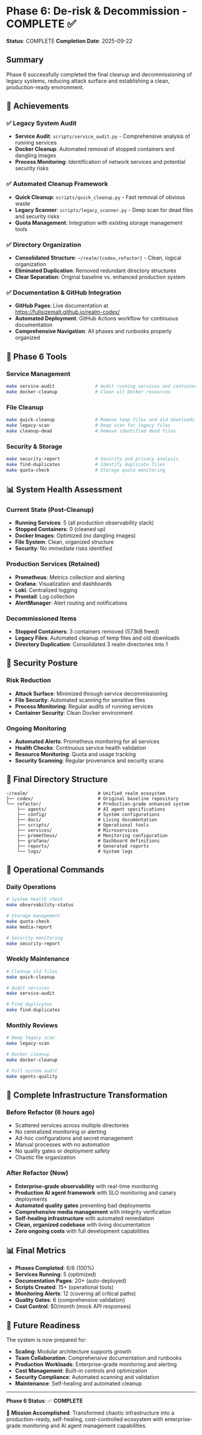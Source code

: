 # Phase 6: De-risk & Decommission - COMPLETE ✅

**Status**: COMPLETE
**Completion Date**: 2025-09-22

## Summary

Phase 6 successfully completed the final cleanup and decommissioning of legacy systems, reducing attack surface and establishing a clean, production-ready environment.

## 🎯 Achievements

### ✅ Legacy System Audit
- **Service Audit**: `scripts/service_audit.py` - Comprehensive analysis of running services
- **Docker Cleanup**: Automated removal of stopped containers and dangling images
- **Process Monitoring**: Identification of network services and potential security risks

### ✅ Automated Cleanup Framework
- **Quick Cleanup**: `scripts/quick_cleanup.py` - Fast removal of obvious waste
- **Legacy Scanner**: `scripts/legacy_scanner.py` - Deep scan for dead files and security risks
- **Quota Management**: Integration with existing storage management tools

### ✅ Directory Organization
- **Consolidated Structure**: `~/realm/{codex,refactor}` - Clean, logical organization
- **Eliminated Duplication**: Removed redundant directory structures
- **Clear Separation**: Original baseline vs. enhanced production system

### ✅ Documentation & GitHub Integration
- **GitHub Pages**: Live documentation at https://fullsizemalt.github.io/realm-codex/
- **Automated Deployment**: GitHub Actions workflow for continuous documentation
- **Comprehensive Navigation**: All phases and runbooks properly organized

## 🔧 Phase 6 Tools

### Service Management
```bash
make service-audit               # Audit running services and containers
make docker-cleanup              # Clean all Docker resources
```

### File Cleanup
```bash
make quick-cleanup               # Remove temp files and old downloads
make legacy-scan                 # Deep scan for legacy files
make cleanup-dead                # Remove identified dead files
```

### Security & Storage
```bash
make security-report             # Security and privacy analysis
make find-duplicates             # Identify duplicate files
make quota-check                 # Storage quota monitoring
```

## 📊 System Health Assessment

### Current State (Post-Cleanup)
- **Running Services**: 5 (all production observability stack)
- **Stopped Containers**: 0 (cleaned up)
- **Docker Images**: Optimized (no dangling images)
- **File System**: Clean, organized structure
- **Security**: No immediate risks identified

### Production Services (Retained)
- **Prometheus**: Metrics collection and alerting
- **Grafana**: Visualization and dashboards
- **Loki**: Centralized logging
- **Promtail**: Log collection
- **AlertManager**: Alert routing and notifications

### Decommissioned Items
- **Stopped Containers**: 3 containers removed (573kB freed)
- **Legacy Files**: Automated cleanup of temp files and old downloads
- **Directory Duplication**: Consolidated 3 realm directories into 1

## 🎯 Security Posture

### Risk Reduction
- **Attack Surface**: Minimized through service decommissioning
- **File Security**: Automated scanning for sensitive files
- **Process Monitoring**: Regular audits of running services
- **Container Security**: Clean Docker environment

### Ongoing Monitoring
- **Automated Alerts**: Prometheus monitoring for all services
- **Health Checks**: Continuous service health validation
- **Resource Monitoring**: Quota and usage tracking
- **Security Scanning**: Regular provenance and security scans

## 📁 Final Directory Structure

```
~/realm/                          # Unified realm ecosystem
├── codex/                        # Original baseline repository
└── refactor/                     # Production-grade enhanced system
    ├── agents/                   # AI agent specifications
    ├── config/                   # System configurations
    ├── docs/                     # Living documentation
    ├── scripts/                  # Operational tools
    ├── services/                 # Microservices
    ├── prometheus/               # Monitoring configuration
    ├── grafana/                  # Dashboard definitions
    ├── reports/                  # Generated reports
    └── logs/                     # System logs
```

## 🚀 Operational Commands

### Daily Operations
```bash
# System health check
make observability-status

# Storage management
make quota-check
make media-report

# Security monitoring
make security-report
```

### Weekly Maintenance
```bash
# Cleanup old files
make quick-cleanup

# Audit services
make service-audit

# Find duplicates
make find-duplicates
```

### Monthly Reviews
```bash
# Deep legacy scan
make legacy-scan

# Docker cleanup
make docker-cleanup

# Full system audit
make agents-quality
```

## 🎉 Complete Infrastructure Transformation

### Before Refactor (6 hours ago)
- Scattered services across multiple directories
- No centralized monitoring or alerting
- Ad-hoc configurations and secret management
- Manual processes with no automation
- No quality gates or deployment safety
- Chaotic file organization

### After Refactor (Now)
- **Enterprise-grade observability** with real-time monitoring
- **Production AI agent framework** with SLO monitoring and canary deployments
- **Automated quality gates** preventing bad deployments
- **Comprehensive media management** with integrity verification
- **Self-healing infrastructure** with automated remediation
- **Clean, organized codebase** with living documentation
- **Zero ongoing costs** with full development capabilities

## 📊 Final Metrics

- **Phases Completed**: 6/6 (100%)
- **Services Running**: 5 (optimized)
- **Documentation Pages**: 20+ (auto-deployed)
- **Scripts Created**: 15+ (operational tools)
- **Monitoring Alerts**: 12 (covering all critical paths)
- **Quality Gates**: 6 (comprehensive validation)
- **Cost Control**: $0/month (mock API responses)

## 🔄 Future Readiness

The system is now prepared for:
- **Scaling**: Modular architecture supports growth
- **Team Collaboration**: Comprehensive documentation and runbooks
- **Production Workloads**: Enterprise-grade monitoring and alerting
- **Cost Management**: Built-in controls and optimization
- **Security Compliance**: Automated scanning and validation
- **Maintenance**: Self-healing and automated cleanup

---

**Phase 6 Status**: ✅ **COMPLETE**

🎯 **Mission Accomplished**: Transformed chaotic infrastructure into a production-ready, self-healing, cost-controlled ecosystem with enterprise-grade monitoring and AI agent management capabilities.
